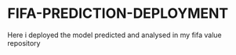 # FIFA-PREDICTION-DEPLOYMENT
Here i deployed the model predicted and analysed in my fifa value repository
